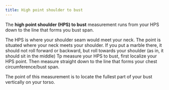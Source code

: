 ```yaml
---
title: High point shoulder to bust
---
```


The **high point shoulder (HPS) to bust** measurement runs from your HPS down to the line that forms you bust span.

The HPS is where your shoulder seam would meet your neck. The point is situated where your neck meets your shoulder. If you put a marble there, it should not roll forward or backward, but roll towards your shoulder (as in, it should sit in the middle) Tp measure your HPS to bust, first localize your HPS point. Then measure straight down to the line that forms your chest circumference/bust span.

The point of this measurement is to locate the fullest part of your bust vertically on your torso.
